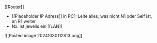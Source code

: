 [[Router]]

- [[Placeholder IP Adress]] in PC1: Leite alles, was nicht N1 oder Self ist, an R1 weiter
- Nx: ist jeweils ein [[LAN]]

![[Pasted image 20241030112813.png]]